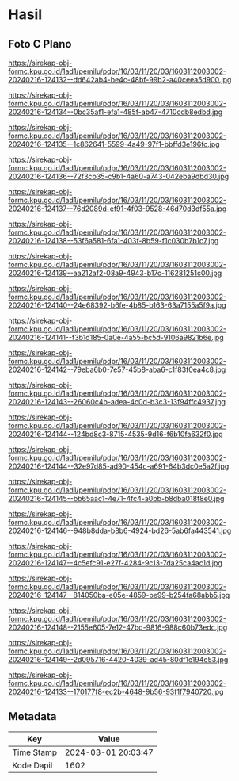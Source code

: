 # Hasil

## Foto C Plano

https://sirekap-obj-formc.kpu.go.id/1ad1/pemilu/pdpr/16/03/11/20/03/1603112003002-20240216-124132--dd642ab4-be4c-48bf-99b2-a40ceea5d900.jpg

https://sirekap-obj-formc.kpu.go.id/1ad1/pemilu/pdpr/16/03/11/20/03/1603112003002-20240216-124134--0bc35af1-efa1-485f-ab47-4710cdb8edbd.jpg

https://sirekap-obj-formc.kpu.go.id/1ad1/pemilu/pdpr/16/03/11/20/03/1603112003002-20240216-124135--1c862641-5599-4a49-97f1-bbffd3e196fc.jpg

https://sirekap-obj-formc.kpu.go.id/1ad1/pemilu/pdpr/16/03/11/20/03/1603112003002-20240216-124136--72f3cb35-c9b1-4a60-a743-042eba9dbd30.jpg

https://sirekap-obj-formc.kpu.go.id/1ad1/pemilu/pdpr/16/03/11/20/03/1603112003002-20240216-124137--76d2089d-ef91-4f03-9528-46d70d3df55a.jpg

https://sirekap-obj-formc.kpu.go.id/1ad1/pemilu/pdpr/16/03/11/20/03/1603112003002-20240216-124138--53f6a581-6fa1-403f-8b59-f1c030b7b1c7.jpg

https://sirekap-obj-formc.kpu.go.id/1ad1/pemilu/pdpr/16/03/11/20/03/1603112003002-20240216-124139--aa212af2-08a9-4943-b17c-116281251c00.jpg

https://sirekap-obj-formc.kpu.go.id/1ad1/pemilu/pdpr/16/03/11/20/03/1603112003002-20240216-124140--24e68392-b6fe-4b85-b163-63a7155a5f9a.jpg

https://sirekap-obj-formc.kpu.go.id/1ad1/pemilu/pdpr/16/03/11/20/03/1603112003002-20240216-124141--f3b1d185-0a0e-4a55-bc5d-9106a9821b6e.jpg

https://sirekap-obj-formc.kpu.go.id/1ad1/pemilu/pdpr/16/03/11/20/03/1603112003002-20240216-124142--79eba6b0-7e57-45b8-aba6-c1f83f0ea4c8.jpg

https://sirekap-obj-formc.kpu.go.id/1ad1/pemilu/pdpr/16/03/11/20/03/1603112003002-20240216-124143--26060c4b-adea-4c0d-b3c3-13f94ffc4937.jpg

https://sirekap-obj-formc.kpu.go.id/1ad1/pemilu/pdpr/16/03/11/20/03/1603112003002-20240216-124144--124bd8c3-8715-4535-9d16-f6b10fa632f0.jpg

https://sirekap-obj-formc.kpu.go.id/1ad1/pemilu/pdpr/16/03/11/20/03/1603112003002-20240216-124144--32e97d85-ad90-454c-a691-64b3dc0e5a2f.jpg

https://sirekap-obj-formc.kpu.go.id/1ad1/pemilu/pdpr/16/03/11/20/03/1603112003002-20240216-124145--bb65aac1-4e71-4fc4-a0bb-b8dba018f8e0.jpg

https://sirekap-obj-formc.kpu.go.id/1ad1/pemilu/pdpr/16/03/11/20/03/1603112003002-20240216-124146--948b8dda-b8b6-4924-bd26-5ab6fa443541.jpg

https://sirekap-obj-formc.kpu.go.id/1ad1/pemilu/pdpr/16/03/11/20/03/1603112003002-20240216-124147--4c5efc91-e27f-4284-9c13-7da25ca4ac1d.jpg

https://sirekap-obj-formc.kpu.go.id/1ad1/pemilu/pdpr/16/03/11/20/03/1603112003002-20240216-124147--814050ba-e05e-4859-be99-b254fa68abb5.jpg

https://sirekap-obj-formc.kpu.go.id/1ad1/pemilu/pdpr/16/03/11/20/03/1603112003002-20240216-124148--2155e605-7e12-47bd-9816-988c60b73edc.jpg

https://sirekap-obj-formc.kpu.go.id/1ad1/pemilu/pdpr/16/03/11/20/03/1603112003002-20240216-124149--2d095716-4420-4039-ad45-80df1e194e53.jpg

https://sirekap-obj-formc.kpu.go.id/1ad1/pemilu/pdpr/16/03/11/20/03/1603112003002-20240216-124133--170177f8-ec2b-4648-9b56-93f1f7940720.jpg


## Metadata

| Key        | Value               |
| ---------- | ------------------- |
| Time Stamp | 2024-03-01 20:03:47 |
| Kode Dapil | 1602                |



